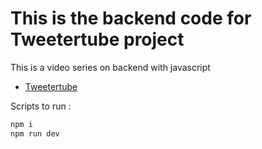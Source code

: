 # This is the backend code for Tweetertube project

This is a video series on backend with javascript
- [Tweetertube](https://github.com/vaishnavi1902/Tweetertube)

Scripts to run : 
```sh
npm i
npm run dev
```
